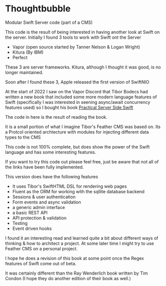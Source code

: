 # Thoughtbubble
Modular Swift Server code (part of a CMS) 

This code is the result of being interested in having another look at Swift 
on the server. Initially I found 3 tools to work with Swift ont the Server

 - Vapor (open source started by Tanner Nelson & Logan Wright)
 - Kitura (By IBM)
 - Perfect
 
 These 3 are server frameworks. Kitura, although I thought it was good, is no longer maintained.
 
 Soon after I found these 3, Apple released the first version of SwiftNIO
 
 At the start of 2022 I saw on the Vapor Discord that Tibor Bodecs had written a new book that included some
 more modern language features of Swift (specifically I was interested in seening async/await concurrency 
 features used) so I bought his book [Practical Server Side Swift](https://theswiftdev.gumroad.com) 
 
 The code in here is the result of reading the book.
 
 It is a small portion of what I imagine Tibor's Feather CMS was based on. Its a Protcol oriented 
 archtecture with modules for injecting different data types to the CMS
 
 This code is not 100% complete, but does show the power of the Swift language and has some interesting
 features.
 
 If you want to try this code out please feel free, just be aware that not all of the links have been fully 
 implemented.
 
 This version does have the following features
 
  - It uses Tibor's SwiftHTML DSL for rendering web pages
  - Fluent as the ORM for working with the sqllite database backend
  - Sessions & user authentication 
  - Form events and async validation
  - a generic admin interface
  - a basic REST API
  - API protection & validation
  - Testing
  - Event driven hooks
  
 I found it an interesting read and learned quite a bit about different ways of thinking & how to 
 architect a project. At some later time I might try to use Feather CMS on a personal project.
 
 I hope he does a revision of this book at some point once the Regex features of Swift come out of beta.
 
 It was certainly different than the Ray Wenderlich book written by Tim Condon (I hope they do another edition
 of their book as well.)
 
 
  
